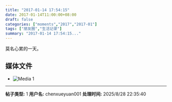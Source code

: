 ```yaml
---
title: "2017-01-14 17:54:15"
date: 2017-01-14T11:00:00+08:00
draft: false
categories: ["moments","2017","2017-01"]
tags: ["朋友圈","生活记录"]
summary: "2017-01-14 17:54:15..."
---
```


莫名心累的一天。

## 媒体文件

- ![Media 1](/Moments/photos/2017-01-14/201701141754150.jpg)

---

**帖子类型:** 1
**用户名:** chenxueyuan001
**处理时间:** 2025/8/28 22:35:40